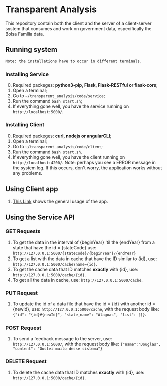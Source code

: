 # Transparent Analysis
This repository contain both the client and the server of a client-server system that consumes and work on government data, especifically the Bolsa Família data.

## Running system
`Note: the installations have to occur in different terminals.`

### Installing Service
0. Required packeges: **python3-pip, Flask, Flask-RESTful or flask-cors**;
1. Open a terminal;
2. Go to `~/transparent_analysis/code/service`;
3. Run the command `bash start.sh`;
4. If everything gone well, you have the service running on `http://localhost:5000/`.
 
### Installing Client
0. Required packeges: **curl, nodejs or angularCLI**;
1. Open a terminal;
2. Go to `~/transparent_analysis/code/client`;
3. Run the command `bash start.sh`.
4. If everything gone well, you have the client running on `http://localhost:4200/`. Note: perhaps you see a ERROR message in the system log. If this occurs, don't worry, the application works without any problems.

## Using Client app
1. [This Link](https://www.youtube.com/watch?v=JXqDNV4YhwU) shows the general usage of the app. 

## Using the Service API
### GET Requests
1. To get the data in the interval of {beginYear} 'til the {endYear} from a state that have the id = {stateCode} use: `http://127.0.0.1:5000/{stateCode}/{beginYear}/{endYear}`
2. To get a list with the data in cache that have the ID similar to {id}, use: `http://127.0.0.1:5000/cache?name={id}`.
3. To get the cache data that ID matches **exactly** with {id}, use: `http://127.0.0.1:5000/cache/{id}`.
4. To get all the data in cache, use: `http://127.0.0.1:5000/cache`.

### PUT Request
1. To update the id of a data file that have the id = {id} with another id = {newId}, use: `http://127.0.0.1:5000/cache`, with the request body like: `{"id": "{id}#{newId}", "state_name": "Alagoas", "list": []}`.

### POST Request
1. To send a feedback message to the server, use: `http://127.0.0.1:5000/`, with the request body like: `{"name":"Douglas", "content": "Gostei muito desse sistema"}`

### DELETE Request
1. To delete the cache data that ID matches **exactly** with {id}, use: `http://127.0.0.1:5000/cache/{id}`.

